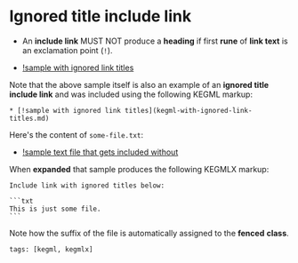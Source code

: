 # Ignored title include link

* An **include link** MUST NOT produce a **heading** if first **rune** of **link text** is an exclamation point (`!`).

* [!sample with ignored link titles](kegml-with-ignored-link-titles.md)

Note that the above sample itself is also an example of an **ignored title include link** and was included using the following KEGML markup:

```kegml
* [!sample with ignored link titles](kegml-with-ignored-link-titles.md)
```

Here's the content of `some-file.txt`:

* [!sample text file that gets included without](some-file.txt)

When **expanded** that sample produces the following KEGMLX markup:

~~~kegmlx
Include link with ignored titles below:

```txt
This is just some file.
```
~~~

Note how the suffix of the file is automatically assigned to the **fenced** **class**.

    tags: [kegml, kegmlx]
